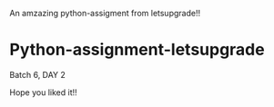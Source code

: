 An amzazing python-assigment from letsupgrade!!
# Python-assignment-letsupgrade
Batch 6, DAY 2

Hope you liked it!!

